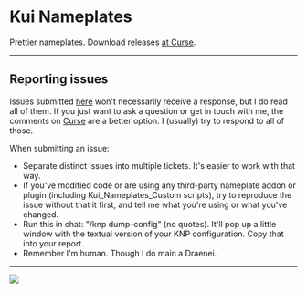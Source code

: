 # Kui Nameplates
Prettier nameplates. Download releases [at Curse](http://www.curse.com/addons/wow/kuinameplates).

---

Reporting issues
----------------
Issues submitted [here](https://github.com/kesava-wow/kuinameplates2/issues) won't necessarily receive a response, but I do read all of them. If you just want to ask a question or get in touch with me, the comments on [Curse](http://mods.curse.com/addons/WoW/kuinameplates) are a better option. I (usually) try to respond to all of those.

When submitting an issue:
- Separate distinct issues into multiple tickets. It's easier to work with that way.
- If you've modified code or are using any third-party nameplate addon or plugin (including Kui_Nameplates_Custom scripts), try to reproduce the issue without that it first, and tell me what you're using or what you've changed.
- Run this in chat: "/knp dump-config" (no quotes). It'll pop up a little window with the textual version of your KNP configuration. Copy that into your report.
- Remember I'm human. Though I do main a Draenei.

---

![](https://i.imgur.com/lKQWxP7.png)
